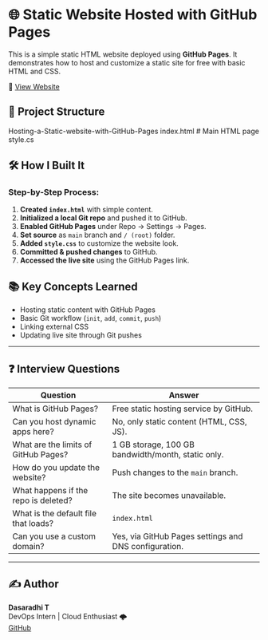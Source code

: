 # 🌐 Static Website Hosted with GitHub Pages

This is a simple static HTML website deployed using **GitHub Pages**. It demonstrates how to host and customize a static site for free with basic HTML and CSS.

🔗 [View Website](https://your-username.github.io/Hosting-a-Static-Website-with-GitHub-Pages/)  

## 📁 Project Structure

Hosting-a-Static-website-with-GitHub-Pages   index.html # Main HTML page  style.cs

## 🛠️ How I Built It

### Step-by-Step Process:

1. **Created `index.html`** with simple content.
2. **Initialized a local Git repo** and pushed it to GitHub.
3. **Enabled GitHub Pages** under Repo → Settings → Pages.
4. **Set source** as `main` branch and `/ (root)` folder.
5. **Added `style.css`** to customize the website look.
6. **Committed & pushed changes** to GitHub.
7. **Accessed the live site** using the GitHub Pages link.

## 📚 Key Concepts Learned

- Hosting static content with GitHub Pages
- Basic Git workflow (`init`, `add`, `commit`, `push`)
- Linking external CSS
- Updating live site through Git pushes

---

## ❓ Interview Questions

| Question                                  | Answer                                                                 |
|-------------------------------------------|------------------------------------------------------------------------|
| What is GitHub Pages?                    | Free static hosting service by GitHub.                                |
| Can you host dynamic apps here?          | No, only static content (HTML, CSS, JS).                              |
| What are the limits of GitHub Pages?     | 1 GB storage, 100 GB bandwidth/month, static only.                    |
| How do you update the website?           | Push changes to the `main` branch.                                    |
| What happens if the repo is deleted?     | The site becomes unavailable.                                         |
| What is the default file that loads?     | `index.html`                                                          |
| Can you use a custom domain?             | Yes, via GitHub Pages settings and DNS configuration.                 |

---

## ✍️ Author

**Dasaradhi T**  
DevOps Intern | Cloud Enthusiast 🌩️  
[GitHub](https://github.com/dasaradhi10) 

